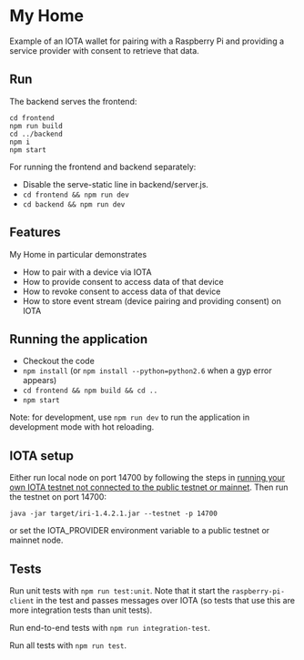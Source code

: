 # My Home

Example of an IOTA wallet for pairing with a Raspberry Pi and providing a service provider with consent to retrieve that data.

## Run

The backend serves the frontend:

```
cd frontend
npm run build
cd ../backend
npm i
npm start
```

For running the frontend and backend separately:
- Disable the serve-static line in backend/server.js.
- `cd frontend && npm run dev`
- `cd backend && npm run dev`

## Features

My Home in particular demonstrates
- How to pair with a device via IOTA
- How to provide consent to access data of that device
- How to revoke consent to access data of that device
- How to store event stream (device pairing and providing consent) on IOTA

## Running the application

- Checkout the code
- `npm install` (or `npm install --python=python2.6` when a gyp error appears)
- `cd frontend && npm build && cd ..`
- `npm start`

Note: for development, use `npm run dev` to run the application in development mode with hot reloading.

## IOTA setup

Either run local node on port 14700 by following the steps in [running your own IOTA testnet not connected to the public testnet or mainnet](https://github.com/schierlm/private-iota-testnet). Then run the testnet on port 14700:

```
java -jar target/iri-1.4.2.1.jar --testnet -p 14700
```

or set the IOTA_PROVIDER environment variable to a public testnet or mainnet node.

## Tests

Run unit tests with `npm run test:unit`. Note that it start the `raspberry-pi-client` in the test and passes messages over IOTA (so tests that use this are more integration tests than unit tests).

Run end-to-end tests with `npm run integration-test`.

Run all tests with `npm run test`.

